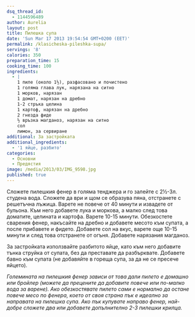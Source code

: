 ```yaml
---
dsq_thread_id:
  - 1144596489
author: Aurelia
layout: post
title: Пилешка супа
date: 'Sun Mar 17 2013 19:54:54 GMT+0200 (EET)'
permalink: /klasicheska-pileshka-supa/
servings: '8'
calories: 350
preparation_time: 15
cooking_time: 100
ingredients:
  - |
    1 пиле (около 1½), разфасовано и почистено
    1 голяма глава лук, нарязана на ситно
    1 морков, нарязан
    1 домат, нарязан на дребно
    1-2 стръка целина
    1 картоф, нарязан на дребно
    2 гнезда фиде
    ½ връзка магданоз, нарязан на ситно
    сол
    лимон, за сервиране
additional: За застройката
additional_ingredients:
  - '1 яйце, разбито'
categories:
  - Основни
  - Предястия
image: /media/2013/03/IMG_9598.jpg
published: true
---
```

Сложете пилешкия фенер в голяма тенджера и го залейте с 2½-3л. студена вода. Сложете да ври и щом се образува пяна, отстранете с решетъчна лъжица. Варете не повече от 40 минути и извадете от бульона. Към него добавете лука и моркова, а малко след това доматите, целината и картофа. Варете 10-15 минути. 
Обезкостете сварения фенер, накъсайте на дребно и добавете месото към супата, а после прибавете и фидето. Добавете сол на вкус, варете още 10-15 минути и след това отстранете от огъня. Добавете нарязания магданоз.
  
За застройката използвайте разбитото яйце, като към него добавите тънка струйка от супата, без да преставате да разбърквате. Добавете бавно към супата (не добавяйте в гореща супа, за да не се пресече яйцето).
  
_Големината на пилешкия фенер зависи от това дали пилето е домашно или бройлер (можете да прецените да добавите повече или по-малко вода за варене)._
_Ако обезкостявате пилето сами е нормално да остане повече месо по фенера, което от своя страна пък е идеално за направата на пилешка супа. Ако пък купувате направо фенер, най-добре сложете два или добавете допълнително 2-3 пилешки крилца._
